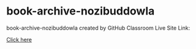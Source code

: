 # book-archive-nozibuddowla
book-archive-nozibuddowla created by GitHub Classroom
Live Site Link: 

[Click here](https://lucid-kirch-85b2e4.netlify.app/)
